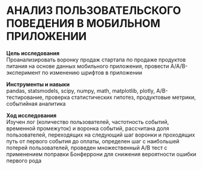 # АНАЛИЗ ПОЛЬЗОВАТЕЛЬСКОГО ПОВЕДЕНИЯ В МОБИЛЬНОМ ПРИЛОЖЕНИИ

**Цель исследования** \
Проанализировать воронку продаж стартапа по продаже продуктов питания на основе данных мобильного приложения, провести A/A/B-эксперимент по изменению шрифтов в приложении 

**Инструменты и навыки** \
pandas, statsmodels, scipy, numpy, math, matplotlib, plotly, А/В-тестирование, проверка статистических гипотез, продуктовые метрики, событийная аналитика

**Ход исследования** \
Изучен лог (количество пользователей, частотность событий, временной промежуток) и воронка событий, рассчитана доля пользователей, переходящих на следующий шаг воронки и проходящих путь от первого события до оплаты, определен шаг с наибольшей потерей пользователей, проведен множественный А/В тест с применением поправки Бонферрони для снижения вероятности ошибки первого рода 
